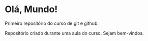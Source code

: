 # Olá, Mundo!
 Primeiro repositório do curso de git e github.

 Repositório criado durante uma aula do curso.
 Sejam bem-vindos.
